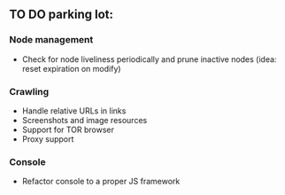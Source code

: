 ## TO DO parking lot:

### Node management
* Check for node liveliness periodically and prune inactive nodes (idea: reset expiration on modify)

### Crawling
* Handle relative URLs in links
* Screenshots and image resources
* Support for TOR browser
* Proxy support

### Console
* Refactor console to a proper JS framework